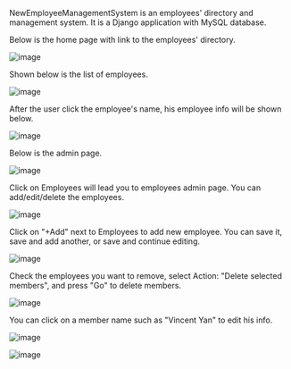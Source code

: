 NewEmployeeManagementSystem is an employees' directory and management system. It is a Django application with MySQL database.

Below is the home page with link to the employees' directory.

![image](https://github.com/isaac7y8y9y/NewEmployeeManagementSystem/assets/42550425/87d68fb2-b079-4c18-9a51-09215cba8c5e)

Shown below is the list of employees.

![image](https://github.com/isaac7y8y9y/NewEmployeeManagementSystem/assets/42550425/77d9c8b2-dfc2-4011-99fb-5e754af8a450)

After the user click the employee's name, his employee info will be shown below.

![image](https://github.com/isaac7y8y9y/NewEmployeeManagementSystem/assets/42550425/cee993ff-ab2f-44a6-9ca4-0dd5d418056b)

Below is the admin page.

![image](https://github.com/isaac7y8y9y/NewEmployeeManagementSystem/assets/42550425/97003a3d-4a21-4533-9cc8-79c48d3673bd)

Click on Employees will lead you to employees admin page. You can add/edit/delete the employees.

![image](https://github.com/isaac7y8y9y/NewEmployeeManagementSystem/assets/42550425/09fbd52e-4f09-4320-9487-6d0fa76127b8)

Click on "+Add" next to Employees to add new employee. You can save it, save and add another, or save and continue editing.

![image](https://github.com/isaac7y8y9y/NewEmployeeManagementSystem/assets/42550425/c87369ef-f104-4687-83b4-11299a9f6320)

Check the employees you want to remove, select Action: "Delete selected members", and press "Go" to delete members.

![image](https://github.com/isaac7y8y9y/NewEmployeeManagementSystem/assets/42550425/0c1b413e-7913-48fa-bbe3-bf8234a11bf3)

You can click on a member name such as "Vincent Yan" to edit his info.

![image](https://github.com/isaac7y8y9y/NewEmployeeManagementSystem/assets/42550425/1b46302c-2b9d-4586-8173-33769e0ac824)

![image](https://github.com/isaac7y8y9y/NewEmployeeManagementSystem/assets/42550425/3c4ecf2f-3f14-4e02-b306-669dcb9b23b4)

